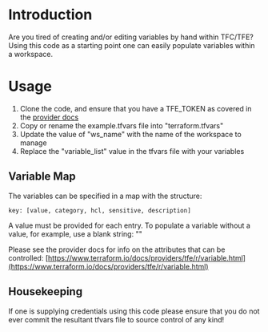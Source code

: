 # Introduction

Are you tired of creating and/or editing variables by hand within TFC/TFE?  Using this code as a starting point one can easily populate variables within a workspace.

# Usage

1. Clone the code, and ensure that you have a TFE_TOKEN as covered in the [provider docs](https://www.terraform.io/docs/providers/tfe/index.html#authentication)
1. Copy or rename the example.tfvars file into "terraform.tfvars"
1. Update the value of "ws_name" with the name of the workspace to manage
1. Replace the "variable_list" value in the tfvars file with your variables

## Variable Map

The variables can be specified in a map with the structure:
```
key: [value, category, hcl, sensitive, description]
```

A value must be provided for each entry.  To populate a variable without a value, for example, use a blank string: ""

Please see the provider docs for info on the attributes that can be controlled: 
[https://www.terraform.io/docs/providers/tfe/r/variable.html](https://www.terraform.io/docs/providers/tfe/r/variable.html)

## Housekeeping

If one is supplying credentials using this code please ensure that you do not ever commit the resultant tfvars file to source control of any kind!  